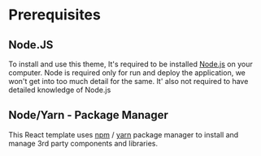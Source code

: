 # Prerequisites

## Node.JS

To install and use this theme, It's required to be installed [Node.js](https://nodejs.org/) on your computer. Node is required only for run and deploy the application, we won't get into too much detail for the same. It' also not required to have detailed knowledge of Node.js

## Node/Yarn - Package Manager

This React template uses [npm](https://www.npmjs.com/) / [yarn](https://yarnpkg.com/) package manager to install and manage 3rd party components and libraries.

